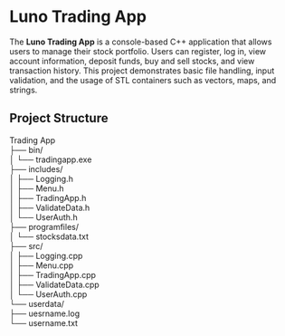 # Luno Trading App

The **Luno Trading App** is a console-based C++ application that allows users to manage their stock portfolio. Users can register, log in, view account information, deposit funds, buy and sell stocks, and view transaction history. This project demonstrates basic file handling, input validation, and the usage of STL containers such as vectors, maps, and strings.

## Project Structure

Trading App<br />
├── bin/<br />
│   └── tradingapp.exe<br />
├── includes/<br />
│   ├── Logging.h<br />
│   ├── Menu.h<br />
│   ├── TradingApp.h<br />
│   ├── ValidateData.h<br />
│   └── UserAuth.h<br />
├── programfiles/<br />
│   └── stocksdata.txt<br />
├── src/<br />
│   ├── Logging.cpp<br />
│   ├── Menu.cpp<br />
│   ├── TradingApp.cpp<br />
│   ├── ValidateData.cpp<br />
│   └── UserAuth.cpp<br />
└── userdata/<br />
    ├── uesrname.log<br />
    └── username.txt<br />
